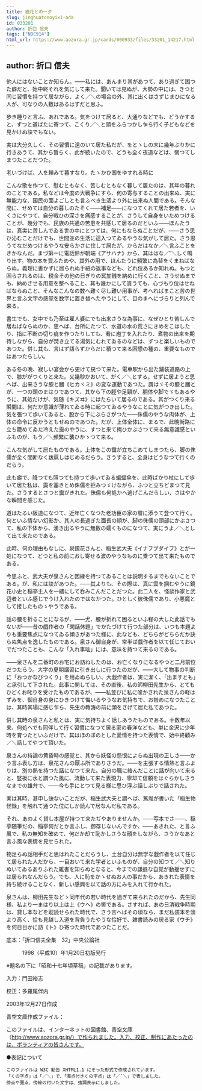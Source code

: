 ```yaml
---
title: 鏡花との一夕
slug: jinghuatonoyixi-ada
id: 033201
author: 折口 信夫
tags: ["NDC914"]
html_url: https://www.aozora.gr.jp/cards/000933/files/33201_14217.html
---
```


## author: 折口 信夫

他人にはないことか知らん。――私には、あんまり其があつて、あり過ぎて困つた癖だと、始中終それを気にして来た。聞いては見ぬが、大勢の中には、きつと同じ習慣を持つて居ながら、よく／＼の場合の外、其に出くはさずじまひになる人が、可なりの人数はあるはずだと思ふ。

歩き睡りと言ふ、あれである。気をつけて居ると、大通りなどでも、どうかすると、ずつと道ばたに寄つて、こくり／＼と頭をふらつかし乍ら行く子どもなどを見かけぬ訣でもない。

実は大分久しく、その習慣に遠のいて居た私だが、をとゝしの末に幾年ぶりかに行きあうて、其から暫らく、此が続いたので、どうも全く夜道などは、弱つてしまつたことだつた。


老いづけば、人を頼みて暮すなり。たゝかひ国をゆすれる時に



こんな歌を作つて、慰むともなく、苦しむともなく暮して居たのは、其年の暮れのことである。私などは今度の大戦争にすら、何の寄与することの出来ぬ、実に無能力な、国民の面よごしとも言ふべき生活より外に出来ぬ人間である。そんな間に、せめては自分の暮しのたそく――補足――になつてくれて居た若者を、いくさにやつて、自分戦ひの深さを痛感することが、さうして自身をいためつけることが、幾分でも、民族の共通の苦患を共感して居るのだといふ――ほんたうは、真実に苦しんでゐる世の中にとつては、何にもならぬことだが、――さう思ひ沁むことだけでも、世間並の生活に這入つてゐるやうな気がして居た。さう思うてなだめつけるやうな安らかさに住して居たが、からだはなか／＼言ふことをきかなんだ。まづ第一に電話鈴が朝端《アサハナ》から、其ははな／″＼しく鳴り出す。物の本を買ふためや、其外の用で、ほんたうに頻繁に為替をくまねばならぬ。義理に書かずに居られぬ手紙の返事なども、どれ位あるか知れぬ。もつと困らされるのは、税金その他の日ぎりの冥加銭を納めに行くこと、さうせぬまでも、納めさせる用意を整へること、其も誰かにして貰うても、心づもり位はせねばならぬこと、そんなこんなの数へ難く尽し難い用事が、考へればまこと苦の世界と言ふ文字の感覚を数字に置き替へたやうにして、目のまへにづらりと列んで来る。

書生でも、女中でも乃至は雇人婆にでも出来さうな為事に、なぜひとり苦しんで居ねばならぬのか、思へば、台所にたつて、水道の水の荒さにきめをこはしたり、指に不断の切り疵を作つたりしても、肴に庖丁を入れたり、煮物の出来を期待しながら、自分が焚き立てる湯気にむれてゐるのなどは、ずつと楽しいものであつた。併し其も、言はず語らずからだに積つて来る困憊の種の、重要なものではあつたらしい。

ある冬の晩、寂しい宴会から更けて戻つて来た。電車駅から出た鋪装道路の上で、膝ががつくりと来た。又幾秒かおいて、がく／＼とする。せずに居ようと思へば、出来さうな膝と膕《ヒカヾミ》の変な運動であつた。謂はゞその膝と膕とが、一つの頭のまはりであつて、其から下の脛や足頸が、胴体や脚でゞもあるやうに、其処だけが、気随《キズヰ》にはたらいて居るのである。其がつくり来る瞬間は、何だか意識が薄れてゐる時に起つてゐるやうなことに気がつき出した。気を張つて歩いてゐると、股から下にぶらさがつた――侏儒のやうな肉体が、上体の命令に反かうともせぬのであつた。だが、上体全体に、まるで、此晩街路に立ち籠めてゐた冷えた靄のやうに、すつと来て掩ひかぶさつて来る無意識感といふものが、もう／＼頻繁に襲ひかゝつて来る。

こんな気がして居たものである。上体をこの靄が立ちこめてしまつたら、脚の侏儒が全く間断なく跋扈しはじめるだらう。さうすると、全身はどうなつて行くのだらう。

此も癖で、降つても照つても持つて歩いてゐる蝙蝠傘を、此時ばかり杖にして歩いて居た私は、靄を塞きとめ侏儒を拒みつゞけながら、ふつと立ちどまつて見た。さうするとさつと靄がきれた。侏儒も何処かへ逃げこんだらしい、さはやかな瞬間を感じた。

道はたるい阪道になつて、近年亡くなつた老功臣の家の塀に添うて登つて行く。何といふ情ない幻影か、其人の長過ぎた面長の顔が、脚の侏儒の頭部にかぶさつて、私の下体から、湧き出るやうに無数の蠕くものになつて、実にうよ／＼として出て来たのである。

此時、何の理由もなしに、泉鏡花さんと、稲生武大夫《イナフブダイフ》とが一処になつて、どつと私の前におし寄せる波のやうなものに乗つて出て来たものである。

今思ふと、武大夫が泉さんと因縁を持つてゐることは説明するまでもないことである。が、私には訣があつた。――其よりも、その際は、真に雲を掴むやうに鏡花小史と稲亭主人を一緒にして呑みこんだことだつた。此二人を、怪談作家と武辺者といふ感じでうけ入れたのではなかつた。ひとしく彼侏儒であり、小悪魔として接したものゝやうである。

話の腰を折ることになるが、――尤、腰が折れて困るといふ程の大した此話でもないが――昔の戯作者の「閑話休題」でかたづけて行つた部分は、いつも本題よりも重要焦点になつてゐる傾きがあつた様に、此なども、どちらがどちらだか訣らぬ焦点を逸したものである。泉さん御自身が、常半ば戯作者を以て任じておいでだつたことも、こんな「入れ事咄」には、意味を持つて来るのである。

――泉さんを二番町のお宅にお訪ねしたのは、お亡くなりになるやつと二月前位だつたらう。大学の夏期講習に引き出しに行つたのだが、――大して物事の判断に「おつかなびつくり」を用ゐぬらしい、大戯作者は、実に潔く、「出ますとも」と承引して下された。此事に関しては、その直後、私の師柳田先生から、とてもひどくお叱りを受けたものであるが、――私並びに私に唆かされた泉さんの軽はずみを、御自身の身にひきつけて悔いるやうなお気持ちで、お咎めになつたことは、其時其場に感じ乍ら、先生の教誨の前に頭をさげて居た私であつた。

併し其時の泉さんと私とは、実に気持ちよく話しあうたものである。十数年以来、何処へでも同伴して行く習慣になつて居る家の春洋なども、単に金沢に少年時を育つたといふだけで、其はほのぼのとした愛情を持つた表情で、始中終顧み／＼話してやつて頂いた。

泉さんの持論の黄昏時の感覚と、其から妖怪の怨恨によらぬ出現の正しさ――かう言ふ表し方は、泉花さんの厭ふ所でありさうだ。――を主張する情熱と言ふよりは、別の熱を持つた話になつて来た。自分の職に絡んだことに話が向いて来ると、竪板に水と謂つた風に、流動して来た表現力、寧却て信頼をはぐらかしさうなまでの雄弁で、――今も手にとつて見る様に思ひ浮ぶ話しぶりで話された。

実は其時、甚申し訣ないことだが、稲生武大夫と謂へば、篤胤が書いた「稲生物怪録」を触れて通つた位にしか読んで居なんだ私である。

それ、あのよく貸し本屋が持つて来たぢやありませんか。――写本でさ――、稲亭随筆だの、稲亭何だとか言ふし、御存じないんですか、――あきれた、と言ふ風で、私の無知を確めて、何だか却て恥かしさうな顔をしながら、さうかなあと言ふ風な表情を見せられた。

物足らぬ話相手だと思はれたことだらうし、土台自分は無学な戯作者を以て任じて居られた人だから、一目おいて来た学者といふものが、自分の知つて／＼知りぬいてゐるありふれた雑書を知らぬとなると、今までの謙遜な自覚が動揺せずには居られなんだらう。でも、人に恥をかゝせぬお人の事だから、あきれた表情を持ち続けることなく、新しい感興を以て話の方にみを入れて行かれた。

泉さんは、柳田先生などゝ同年代の若い時代を過ぎて来られたのだから、先生同様、私より一まはり以上は上《ウヘ》の筈である。さすれば、あの日清戦争時期は、貸し本などを耽読せられた時代で、さう言へばその頃なら、まだ私装本を頭より高く、恰も見越し入道を背負うたやうな恰好で、雑書読みの居る家《ウチ》を何日目かに訪《ト》ひ寄つた時代であつたことだ。













底本：「折口信夫全集　32」中央公論社


　　　1998（平成10）年1月20日初版発行

※題名の下に「昭和十七年頃草稿」の記載があります。

入力：門田裕志

校正：多羅尾伴内

2003年12月27日作成

青空文庫作成ファイル：

このファイルは、インターネットの図書館、青空文庫（http://www.aozora.gr.jp/）で作られました。入力、校正、制作にあたったのは、ボランティアの皆さんです。











●表記について


	このファイルは W3C 勧告 XHTML1.1 にそった形式で作成されています。
	「くの字点」は「／＼」で、「濁点付きくの字点」は「／″＼」で表しました。
	傍点や圏点、傍線の付いた文字は、強調表示にしました。